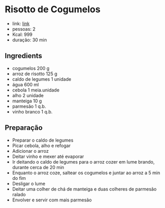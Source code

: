 # Risotto de Cogumelos

* link: [link]()
* pessoas: 2
* Kcal: 999
* duração:  30 min

## Ingredients

- cogumelos 200 g
- arroz de risotto 125 g
- caldo de legumes 1 unidade
- água 600 ml
- cebola 1 meia.unidade
- alho 2 unidade
- manteiga 10 g
- parmesão 1 q.b.
- vinho branco 1 q.b.

## Preparação

+ Preparar o caldo de legumes 
+ Picar cebola, alho e refogar
+ Adicionar o arroz
+ Deitar vinho e mexer até evaporar
+ Ir deitando o caldo de legumes para o arroz cozer em lume brando, durante cerca de 20 min
+ Enquanto o arroz coze, saltear os cogumelos e juntar ao arroz a 5 min do fim
+ Desligar o lume
+ Deitar uma colher de chá de manteiga e duas colheres de parmesão ralado
+ Envolver e servir com mais parmesão
